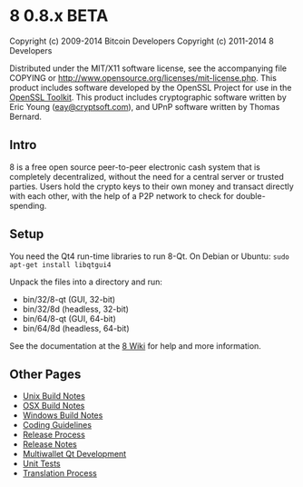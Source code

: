8 0.8.x BETA
====================

Copyright (c) 2009-2014 Bitcoin Developers
Copyright (c) 2011-2014 8 Developers

Distributed under the MIT/X11 software license, see the accompanying
file COPYING or http://www.opensource.org/licenses/mit-license.php.
This product includes software developed by the OpenSSL Project for use in the [OpenSSL Toolkit](http://www.openssl.org/). This product includes
cryptographic software written by Eric Young ([eay@cryptsoft.com](mailto:eay@cryptsoft.com)), and UPnP software written by Thomas Bernard.


Intro
---------------------
8 is a free open source peer-to-peer electronic cash system that is
completely decentralized, without the need for a central server or trusted
parties.  Users hold the crypto keys to their own money and transact directly
with each other, with the help of a P2P network to check for double-spending.


Setup
---------------------
You need the Qt4 run-time libraries to run 8-Qt. On Debian or Ubuntu:
	`sudo apt-get install libqtgui4`

Unpack the files into a directory and run:

- bin/32/8-qt (GUI, 32-bit)
- bin/32/8d (headless, 32-bit)
- bin/64/8-qt (GUI, 64-bit)
- bin/64/8d (headless, 64-bit)

See the documentation at the [8 Wiki](http://8.info)
for help and more information.


Other Pages
---------------------
- [Unix Build Notes](build-unix.md)
- [OSX Build Notes](build-osx.md)
- [Windows Build Notes](build-msw.md)
- [Coding Guidelines](coding.md)
- [Release Process](release-process.md)
- [Release Notes](release-notes.md)
- [Multiwallet Qt Development](multiwallet-qt.md)
- [Unit Tests](unit-tests.md)
- [Translation Process](translation_process.md)
